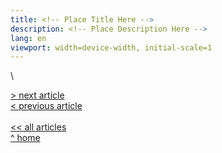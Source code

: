 ```yaml
---
title: <!-- Place Title Here -->
description: <!-- Place Description Here --> 
lang: en
viewport: width=device-width, initial-scale=1
---
```


<meta name="color-scheme" content="light dark">

<!-- Place title of article and other information here -->

\


<!-- Main Content Goes Here -->

[\> next article]()\
[\< previous article]()
\
\
[\<\< all articles](../../articles/)\
[\^ home](../../)
